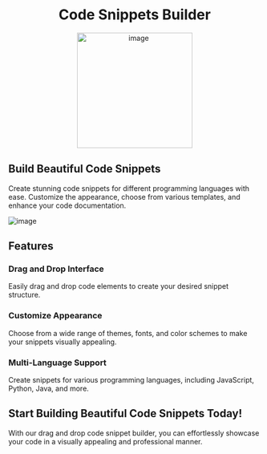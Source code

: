 <h1 align="center">Code Snippets Builder</h1>

<p align="center">
<img width="230" alt="image" src="https://github.com/Sachin-chaurasiya/Code-Snippets-Builder/assets/59080942/e7aa3133-79ac-48b3-8fd1-2e951c721512">
</p> 

## Build Beautiful Code Snippets

Create stunning code snippets for different programming languages with ease. Customize the appearance, choose from various templates, and enhance your code documentation.

![image](https://github.com/Sachin-chaurasiya/Code-Snippets-Builder/assets/59080942/f3463237-77b5-4741-932f-53e611d8214c)

## Features

### Drag and Drop Interface
Easily drag and drop code elements to create your desired snippet structure.

### Customize Appearance
Choose from a wide range of themes, fonts, and color schemes to make your snippets visually appealing.

### Multi-Language Support
Create snippets for various programming languages, including JavaScript, Python, Java, and more.

## Start Building Beautiful Code Snippets Today!

With our drag and drop code snippet builder, you can effortlessly showcase your code in a visually appealing and professional manner.  
